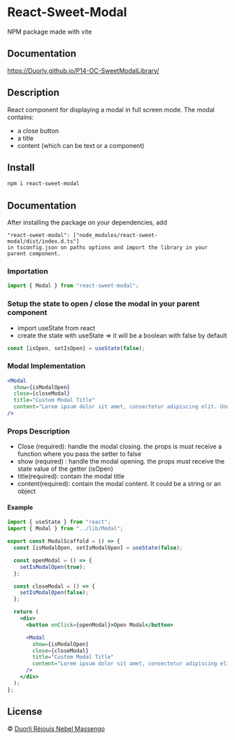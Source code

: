 # React-Sweet-Modal

NPM package made with vite

## Documentation
https://Duorly.github.io/P14-OC-SweetModalLibrary/

## Description

React component for displaying a modal in full screen mode.
The modal contains:

- a close button
- a title
- content (which can be text or a component)

## Install

```bash
npm i react-sweet-modal
```

## Documentation

After installing the package on your dependencies, add

```
"react-sweet-modal": ["node_modules/react-sweet-modal/dist/index.d.ts"]
in tsconfig.json on paths options and import the library in your parent component.
```

### Importation

```jsx
import { Modal } from "react-sweet-modal";
```

### Setup the state to open / close the modal in your parent component

- import useState from react
- create the state with useState => it will be a boolean with false by default

```jsx
const [isOpen, setIsOpen] = useState(false);
```

### Modal Implementation

```jsx
<Modal
  show={isModalOpen}
  close={closeModal}
  title="Custom Modal Title"
  content="Lorem ipsum dolor sit amet, consectetur adipiscing elit. Unum nescio,."
/>
```

### Props Description

- Close (required): handle the modal closing. the props is must receive a function where you pass the setter to false
- show (required) : handle the modal opening. the props must receive the state value of the getter (isOpen)
- title(required): contain the modal title
- content(required): contain the modal content. It could be a string or an object

#### Example

```jsx
import { useState } from "react";
import { Modal } from "../lib/Modal";

export const ModalScaffold = () => {
  const [isModalOpen, setIsModalOpen] = useState(false);

  const openModal = () => {
    setIsModalOpen(true);
  };

  const closeModal = () => {
    setIsModalOpen(false);
  };

  return (
    <div>
      <button onClick={openModal}>Open Modal</button>

      <Modal
        show={isModalOpen}
        close={closeModal}
        title="Custom Modal Title"
        content="Lorem ipsum dolor sit amet, consectetur adipiscing elit. Unum nescio,."
      />
    </div>
  );
};
```

## License

© [Duorli Réjouis Nebel Massengo](https://github.com/Duorly)
